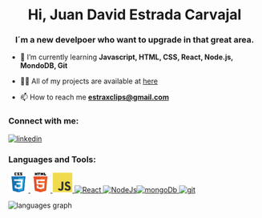 
<h1 align="center">Hi, Juan David Estrada Carvajal</h1>
<h3 align="center">I´m a new develpoer who want to upgrade in that great area.</h3>

- 🌱 I’m currently learning **Javascript, HTML, CSS, React, Node.js, MondoDB, Git**

- 👨‍💻 All of my projects are available at [here](here)

- 📫 How to reach me **estraxclips@gmail.com**

<h3 align="left">Connect with me:</h3>
<p align="left">
<a href="https://www.linkedin.com/in/juan-david-estrada-carvajal-691732251/" target="_blank" rel="noreferrer"> <img src="https://cdn.jsdelivr.net/gh/devicons/devicon/icons/linkedin/linkedin-original.svg" alt="linkedin" width="40" height="40"/></a>
</p>

<h3 align="left">Languages and Tools:</h3>
<p align="left"><a href="https://www.w3schools.com/css/" target="_blank" rel="noreferrer"> <img src="https://raw.githubusercontent.com/devicons/devicon/master/icons/css3/css3-original-wordmark.svg" alt="css3" width="40" height="40"/> </a><a href="https://developer.mozilla.org/en-US/docs/Web/HTML" target="_blank" rel="noreferrer"> <img src="https://raw.githubusercontent.com/devicons/devicon/master/icons/html5/html5-original-wordmark.svg" alt="html5" width="40" height="40"/> </a> <a href="https://developer.mozilla.org/en-US/docs/Web/JavaScript" target="_blank" rel="noreferrer"> <img src="https://raw.githubusercontent.com/devicons/devicon/master/icons/javascript/javascript-original.svg" alt="javascript" width="40" height="40"/> </a> <a href="https://es.reactjs.org/" target="_blank" rel="noreferrer"> <img src="https://cdn.jsdelivr.net/gh/devicons/devicon/icons/react/react-original-wordmark.svg" alt="React" width="40" height="40"/></a><a href="https://nodejs.org/en/" target="_blank" rel="noreferrer"> <img src="https://cdn.jsdelivr.net/gh/devicons/devicon/icons/nodejs/nodejs-original.svg" alt="NodeJs" width="40" height="40"/></a><a href="https://www.mongodb.com/cloud/atlas/lp/try4?utm_source=google&utm_campaign=search_gs_pl_evergreen_atlas_core_prosp-brand_gic-null_amers-co_ps-all_desktop_eng_lead&utm_term=mongodb&utm_medium=cpc_paid_search&utm_ad=e&utm_ad_campaign_id=12212624317&adgroup=115749712463&gclid=CjwKCAiAyfybBhBKEiwAgtB7fkGDrg7o_zrKkkkh3aeIJgFjnsVKbnI3tAS82N_kMFO-K08fxW-66xoCCnUQAvD_BwE" target="_blank" rel="noreferrer"><img src="https://cdn.jsdelivr.net/gh/devicons/devicon/icons/mongodb/mongodb-original.svg" alt="mongoDb" width="40" height="40"/></a><a href="https://git-scm.com/"> <img src="https://cdn.jsdelivr.net/gh/devicons/devicon/icons/git/git-original.svg" alt="git" width="40" height="40"/></a>
 </p>
 
 <div align="left">
  <img src="https://github-readme-stats.vercel.app/api/top-langs?locale=en&hide_title=false&layout=compact&card_width=320&langs_count=5&theme=dracula&hide_border=false&username=Orloxx23" height="150" alt="languages graph"  />
</div>
